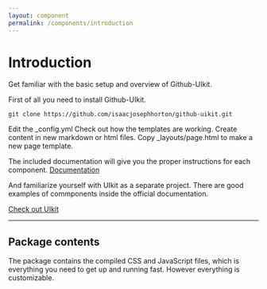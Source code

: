 ```yaml
---
layout: component
permalink: /components/introduction
---
```


# Introduction

<p class="uk-text-lead">Get familiar with the basic setup and overview of Github-UIkit.</p>

First of all you need to install Github-UIkit.
```
git clone https://github.com/isaacjosephhorton/github-uikit.git
```

Edit the \_config.yml
Check out how the templates are working.
Create content in new markdown or html files.
Copy  \_layouts/page.html to make a new page template.

The included documentation will give you the proper instructions for each component.
<a class="uk-button uk-button-secondary" href="/github-uikit/documentation">Documentation</a>

And familiarize yourself with UIkit as a separate project. There are good examples of commponents inside the official documentation.

<a class="uk-button uk-button-primary" href="https://getuikit.com">Check out UIkit</a>


***

## Package contents

The package contains the compiled CSS and JavaScript files, which is everything you need to get up and running fast. However everything is customizable.
